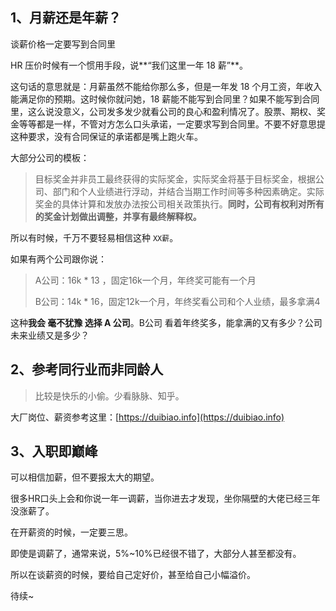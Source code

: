 ## 1、月薪还是年薪？

谈薪价格一定要写到合同里

HR 压价时候有一个惯用手段，说**“我们这里一年 18 薪”**。

这句话的意思就是：月薪虽然不能给你那么多，但是一年发 18 个月工资，年收入能满足你的预期。这时候你就问她，18 薪能不能写到合同里？如果不能写到合同里，这么说没意义，公司发多发少就看公司的良心和盈利情况了。股票、期权、奖金等等都是一样，不管对方怎么口头承诺，一定要求写到合同里。不要不好意思提这种要求，没有合同保证的承诺都是嘴上跑火车。



大部分公司的模板：

> 目标奖金并非员工最终获得的实际奖金，实际奖金将基于目标奖金，根据公司、部门和个人业绩进行浮动，并结合当期工作时间等多种因素确定。实际奖金的具体计算和发放办法按公司相关政策执行。**同时，公司有权利对所有的奖金计划做出调整，并享有最终解释权。**
>

所以有时候，千万不要轻易相信这种 `XX薪`。

如果有两个公司跟你说：

> A公司：16k * 13 ，固定16k一个月，年终奖可能有一个月
>
> B公司：14k * 16，固定12k一个月，年终奖看公司和个人业绩，最多拿满4

这种**我会 毫不犹豫 选择 A 公司**。B公司 看着年终奖多，能拿满的又有多少？公司未来业绩又是多少？





## 2、参考同行业而非同龄人

> 比较是快乐的小偷。少看脉脉、知乎。

大厂岗位、薪资参考这里：[https://duibiao.info](https://duibiao.info)



## 3、入职即巅峰

可以相信加薪，但不要报太大的期望。

很多HR口头上会和你说一年一调薪，当你进去才发现，坐你隔壁的大佬已经三年没涨薪了。

在开薪资的时候，一定要三思。

即使是调薪了，通常来说，5%~10%已经很不错了，大部分人甚至都没有。

所以在谈薪资的时候，要给自己定好价，甚至给自己小幅溢价。

待续~
